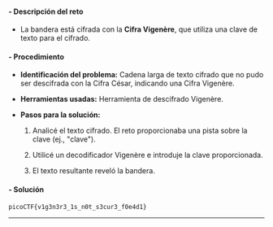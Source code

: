 #### **- Descripción del reto**

- La bandera está cifrada con la **Cifra Vigenère**, que utiliza una clave de texto para el cifrado.
    

#### **- Procedimiento**

- **Identificación del problema:** Cadena larga de texto cifrado que no pudo ser descifrada con la Cifra César, indicando una Cifra Vigenère.
    
- **Herramientas usadas:** Herramienta de descifrado Vigenère.
    
- **Pasos para la solución:**
    
    1. Analicé el texto cifrado. El reto proporcionaba una pista sobre la clave (ej., "clave").
        
    2. Utilicé un decodificador Vigenère e introduje la clave proporcionada.
        
    3. El texto resultante reveló la bandera.
        

#### **- Solución**

`picoCTF{v1g3n3r3_1s_n0t_s3cur3_f0e4d1}`

---
